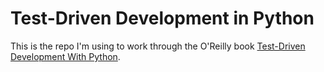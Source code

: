 Test-Driven Development in Python
=================================

This is the repo I'm using to work through the O'Reilly book [Test-Driven Development With Python](http://chimera.labs.oreilly.com/books/1234000000754).
